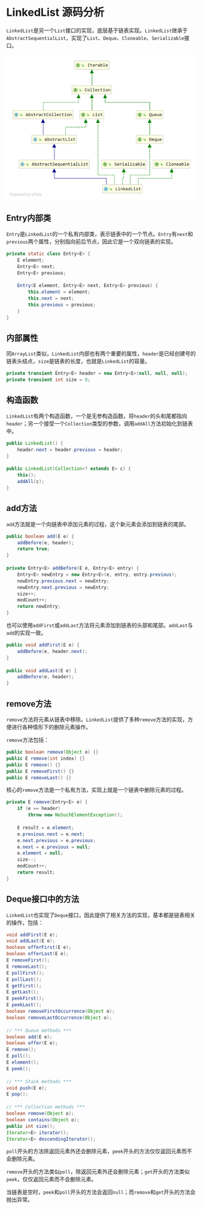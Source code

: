 # LinkedList 源码分析

`LinkedList`是另一个`List`接口的实现，底层基于链表实现。`LinkedList`继承于`AbstractSequentialList`，实现了`List`、`Deque`、`Cloneable`、`Serializable`接口。

<img src="./image/LinkedList.png" />

## Entry内部类

`Entry`是`LinkedList`的一个私有内部类，表示链表中的一个节点。`Entry`有`next`和`previous`两个属性，分别指向前后节点，因此它是一个双向链表的实现。

```java
private static class Entry<E> {
	E element;
	Entry<E> next;
	Entry<E> previous;

	Entry(E element, Entry<E> next, Entry<E> previous) {
	    this.element = element;
	    this.next = next;
	    this.previous = previous;
	}
}
```

## 内部属性

同`ArrayList`类似，`LinkedList`内部也有两个重要的属性，`header`是已经创建号的链表头结点，`size`是链表的长度，也就是`LinkedList`的容量。

```java
private transient Entry<E> header = new Entry<E>(null, null, null);
private transient int size = 0;
```

## 构造函数

`LinkedList`有两个构造函数，一个是无参构造函数，将`header`的头和尾都指向`header`；另一个接受一个`Collection`类型的参数，调用`addAll`方法初始化到链表中。

```java
public LinkedList() {
    header.next = header.previous = header;
}

public LinkedList(Collection<? extends E> c) {
	this();
	addAll(c);
}
```

## add方法

`add`方法就是一个向链表中添加元素的过程，这个新元素会添加到链表的尾部。

```java
public boolean add(E e) {
	addBefore(e, header);
    return true;
}

private Entry<E> addBefore(E e, Entry<E> entry) {
	Entry<E> newEntry = new Entry<E>(e, entry, entry.previous);
	newEntry.previous.next = newEntry;
	newEntry.next.previous = newEntry;
	size++;
	modCount++;
	return newEntry;
}
```

也可以使用`addFirst`或`addLast`方法将元素添加到链表的头部和尾部。`addLast`与`add`的实现一致。

```java
public void addFirst(E e) {
	addBefore(e, header.next);
}

public void addLast(E e) {
	addBefore(e, header);
}
```

## remove方法

`remove`方法将元素从链表中移除。`LinkedList`提供了多种`remove`方法的实现，方便进行各种情形下的删除元素操作。

`remove`方法包括：

```java
public boolean remove(Object o) {}
public E remove(int index) {}
public E remove() {}
public E removeFirst() {}
public E removeLast() {}
```

核心的`remove`方法是一个私有方法，实现上就是一个链表中删除元素的过程。

```java
private E remove(Entry<E> e) {
	if (e == header)
	    throw new NoSuchElementException();

    E result = e.element;
	e.previous.next = e.next;
	e.next.previous = e.previous;
    e.next = e.previous = null;
    e.element = null;
	size--;
	modCount++;
    return result;
}
```

## Deque接口中的方法

`LinkedList`也实现了`Deque`接口，因此提供了相关方法的实现，基本都是链表相关的操作，包括：

```java
void addFirst(E e);
void addLast(E e);
boolean offerFirst(E e);
boolean offerLast(E e);
E removeFirst();
E removeLast();
E pollFirst();
E pollLast();
E getFirst();
E getLast();
E peekFirst();
E peekLast();
boolean removeFirstOccurrence(Object o);
boolean removeLastOccurrence(Object o);

// *** Queue methods ***
boolean add(E e);
boolean offer(E e);
E remove();
E poll();
E element();
E peek();

// *** Stack methods ***
void push(E e);
E pop();

// *** Collection methods ***
boolean remove(Object o);
boolean contains(Object o);
public int size();
Iterator<E> iterator();
Iterator<E> descendingIterator();
```

`poll`开头的方法除返回元素外还会删除元素，`peek`开头的方法仅仅返回元素而不会删除元素。

`remove`开头的方法类似`poll`，除返回元素外还会删除元素；`get`开头的方法类似`peek`，仅仅返回元素而不会删除元素。

当链表是空时，`peek`和`poll`开头的方法会返回`null`；而`remove`和`get`开头的方法会抛出异常。